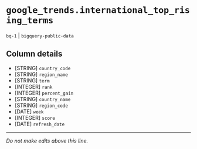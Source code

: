 # `google_trends.international_top_rising_terms`
`bq-1` | `bigquery-public-data`

## Column details
* [STRING]    `country_code`
* [STRING]    `region_name`
* [STRING]    `term`
* [INTEGER]   `rank`
* [INTEGER]   `percent_gain`
* [STRING]    `country_name`
* [STRING]    `region_code`
* [DATE]      `week`
* [INTEGER]   `score`
* [DATE]      `refresh_date`

-------------------------------------------------------------------------------
*Do not make edits above this line.*
